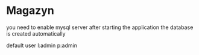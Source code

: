 # Magazyn

you need to enable mysql server
after starting the application the database is created automatically

default user l:admin p:admin
